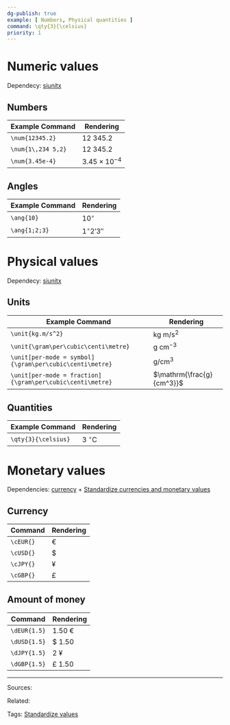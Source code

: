```yaml
---
dg-publish: true
example: [ Numbers, Physical quantities ]
command: \qty{3}{\celsius}
priority: 1
---
```


# Numeric values

Dependecy: [siunitx](https://texdoc.org/serve/siunitx/0)

## Numbers

| Example Command    | Rendering             |
| ------------------ | --------------------- |
| `\num{12345.2}`    | $12\ 345.2$           |
| `\num{1\,234 5,2}` | $12\ 345.2$           |
| `\num{3.45e-4}`    | $3.45 \times 10^{-4}$ |

## Angles

| Example Command | Rendering      |
| --------------- | -------------- |
| `\ang{10}`      | $10^\circ$     | 
| `\ang{1;2;3}`   | $1^\circ2'3''$ |

# Physical values

Dependecy: [siunitx](https://texdoc.org/serve/siunitx/0)

## Units

| Example Command                                           | Rendering                 |
| --------------------------------------------------------- | ------------------------- |
| `\unit{kg.m/s^2}`                                         | $\mathrm{kg\ m/s^2}$      |
| `\unit{\gram\per\cubic\centi\metre}`                      | $\mathrm{g\ cm^{-3}}$     |
| `\unit[per-mode = symbol]{\gram\per\cubic\centi\metre}`   | $\mathrm{g/cm^3}$         |
| `\unit[per-mode = fraction]{\gram\per\cubic\centi\metre}` | $\mathrm{\frac{g}{cm^3}}$ |

## Quantities

| Example Command     | Rendering              |
| ------------------- | ---------------------- |
| `\qty{3}{\celsius}` | $3\ \mathrm{^\circ C}$ |

# Monetary values

Dependencies: [currency](https://texdoc.org/serve/currency/0) + [Standardize currencies and monetary values](Standardize%20currencies%20and%20monetary%20values.md)

## Currency

| Command   | Rendering |
| --------- | --------- |
| `\cEUR{}` | €         |
| `\cUSD{}` | $         |
| `\cJPY{}` | ¥         |
| `\cGBP{}` | £         |

## Amount of money

| Command      | Rendering |
| ------------ | --------- |
| `\dEUR{1.5}` | 1.50 €    |
| `\dUSD{1.5}` | $ 1.50    |
| `\dJPY{1.5}` | 2 ¥       |
| `\dGBP{1.5}` | £ 1.50    |


---


Sources:

Related:

Tags:
[Standardize values](Standardize%20values.md)
